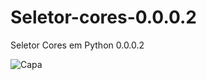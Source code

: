 # Seletor-cores-0.0.0.2
Seletor Cores em Python 0.0.0.2 

![Capa](https://github.com/joeldevportugal/Seletor-cores-0.0.0.2/assets/135770029/3dace7c1-7b48-48a9-a135-3477709c6ecb)
